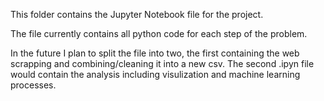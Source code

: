 This folder contains the Jupyter Notebook file for the project.

The file currently contains all python code for each step of the problem.

In the future I plan to split the file into two, the first containing the web scrapping and combining/cleaning it into a new csv. The second .ipyn file would contain the analysis including visulization and machine learning processes.
